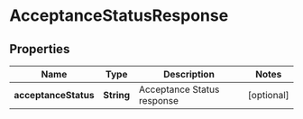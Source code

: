 
# AcceptanceStatusResponse

## Properties
Name | Type | Description | Notes
------------ | ------------- | ------------- | -------------
**acceptanceStatus** | **String** | Acceptance Status response |  [optional]



